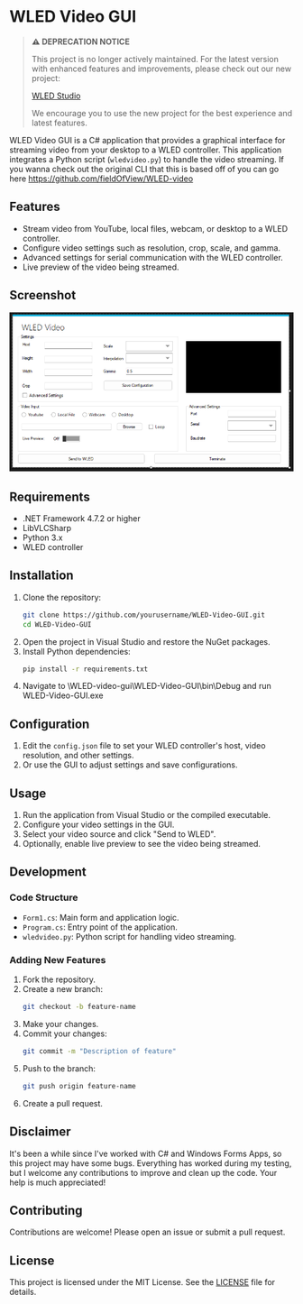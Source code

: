 # WLED Video GUI

> **⚠️ DEPRECATION NOTICE**
> 
> This project is no longer actively maintained. For the latest version with enhanced features and improvements, please check out our new project:
> 
> [WLED Studio](https://github.com/BradyMeighan/WLED-Studio)
> 
> We encourage you to use the new project for the best experience and latest features.

WLED Video GUI is a C# application that provides a graphical interface for streaming video from your desktop to a WLED controller. This application integrates a Python script (`wledvideo.py`) to handle the video streaming. If you wanna check out the original CLI that this is based off of you can go here https://github.com/fieldOfView/WLED-video

## Features
- Stream video from YouTube, local files, webcam, or desktop to a WLED controller.
- Configure video settings such as resolution, crop, scale, and gamma.
- Advanced settings for serial communication with the WLED controller.
- Live preview of the video being streamed.

## Screenshot
![WLED Video GUI](screenshot.png)

## Requirements
- .NET Framework 4.7.2 or higher
- LibVLCSharp
- Python 3.x
- WLED controller

## Installation
1. Clone the repository:
    ```sh
    git clone https://github.com/yourusername/WLED-Video-GUI.git
    cd WLED-Video-GUI
    ```
2. Open the project in Visual Studio and restore the NuGet packages.
3. Install Python dependencies:
    ```sh
    pip install -r requirements.txt
    ```
4. Navigate to \WLED-video-gui\WLED-Video-GUI\bin\Debug and run WLED-Video-GUI.exe

## Configuration
1. Edit the `config.json` file to set your WLED controller's host, video resolution, and other settings.
2. Or use the GUI to adjust settings and save configurations.

## Usage
1. Run the application from Visual Studio or the compiled executable.
2. Configure your video settings in the GUI.
3. Select your video source and click "Send to WLED".
4. Optionally, enable live preview to see the video being streamed.

## Development
### Code Structure
- `Form1.cs`: Main form and application logic.
- `Program.cs`: Entry point of the application.
- `wledvideo.py`: Python script for handling video streaming.

### Adding New Features
1. Fork the repository.
2. Create a new branch:
    ```sh
    git checkout -b feature-name
    ```
3. Make your changes.
4. Commit your changes:
    ```sh
    git commit -m "Description of feature"
    ```
5. Push to the branch:
    ```sh
    git push origin feature-name
    ```
6. Create a pull request.

## Disclaimer
It's been a while since I've worked with C# and Windows Forms Apps, so this project may have some bugs. Everything has worked during my testing, but I welcome any contributions to improve and clean up the code. Your help is much appreciated!

## Contributing
Contributions are welcome! Please open an issue or submit a pull request.

## License
This project is licensed under the MIT License. See the [LICENSE](LICENSE) file for details.
